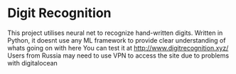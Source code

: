 # Digit Recognition
This project utilises neural net to recognize hand-written digits.
Written in Python, it doesnt use any ML framework to provide clear understanding of whats going on with here
You can test it at http://www.digitrecognition.xyz/
Users from Russia may need to use VPN to access the site due to problems with digitalocean
